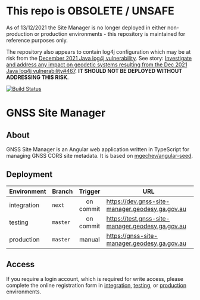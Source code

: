 # This repo is OBSOLETE / UNSAFE

As of 13/12/2021 the Site Manager is no longer deployed in either non-production or production environments - this repository is maintained for reference purposes only.

The repository also appears to contain log4j configuration which may be at risk from the [December 2021 Java log4j vulnerability](https://www.cert.govt.nz/it-specialists/advisories/log4j-rce-0-day-actively-exploited/). 
See story: [Investigate and address any impact on geodetic systems resulting from the Dec 2021 Java log4j vulnerability#467](https://app.zenhub.com/workspaces/geodetic-redevelopment-5cae57e8e94905314d587ebe/issues/linz/geodetic-system-redevelopment/467). 
**IT SHOULD NOT BE DEPLOYED WITHOUT ADDRESSING THIS RISK**.


[![Build Status](https://travis-ci.org/GeoscienceAustralia/GNSS-Site-Manager.svg?branch=master)](https://travis-ci.org/GeoscienceAustralia/GNSS-Site-Manager)

# GNSS Site Manager 

## About

GNSS Site Manager is an Angular web application written in TypeScript for
managing GNSS CORS site metadata. It is based on
[mgechev/angular-seed](https://github.com/mgechev/angular-seed).

## Deployment

| Environment | Branch | Trigger | URL |
| ----------- | ------ | :-----: | --- |
| integration | `next`   | on commit | https://dev.gnss-site-manager.geodesy.ga.gov.au |
| testing     | `master` | on commit | https://test.gnss-site-manager.geodesy.ga.gov.au |
| production  | `master` | manual    | https://gnss-site-manager.geodesy.ga.gov.au |

## Access

If you require a login account, which is required for write access, please complete 
the online registration form in
[integration](https://dev.gnss-site-manager.geodesy.ga.gov.au/userRegistration),
[testing](https://test.gnss-site-manager.geodesy.ga.gov.au/userRegistration), or
[production](https://gnss-site-manager.geodesy.ga.gov.au/userRegistration) environments.

